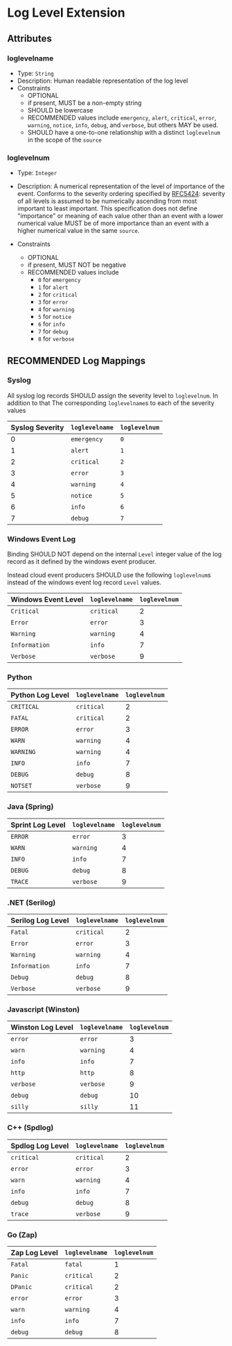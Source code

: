 # Log Level Extension


## Attributes

### loglevelname 

- Type: `String`
- Description: Human readable representation of the log level
- Constraints
  - OPTIONAL
  - if present, MUST be a non-empty string
  - SHOULD be lowercase
  - RECOMMENDED values include `emergency`, `alert`, `critical`, `error`, 
    `warning`, `notice`, `info`, `debug`, and `verbose`, but  others MAY be used.
  - SHOULD have a one-to-one relationship with a distinct `loglevelnum` in the scope of
   the `source`

### loglevelnum 

- Type: `Integer`
- Description: A numerical representation of the level of importance of the event. 
  Conforms to the severity ordering specified by 
  [RFC5424](https://www.rfc-editor.org/rfc/rfc5424.html#section-6.2.1): severity of
  all levels is assumed to be numerically ascending from most important to least
  important.
  This specification does not define "importance" or meaning of each value other than
  an event with a lower numerical value MUST be of more importance than an event with
  a higher numerical value in the same `source`.

- Constraints
  - OPTIONAL
  - if present, MUST NOT be negative
  - RECOMMENDED values include
    - `0` for `emergency`
    - `1` for `alert`
    - `2` for `critical`
    - `3` for `error`
    - `4` for `warning`
    - `5` for `notice`
    - `6` for `info`
    - `7` for `debug`
    - `8` for `verbose`

## RECOMMENDED Log Mappings

### Syslog

All syslog log records SHOULD assign the severity level to `loglevelnum`. 
In addition to that The corresponding `loglevelname`s to each of the severity values

| Syslog Severity | `loglevelname` | `loglevelnum` |
| --------------- | -------------- | ------------- |
| 0               | `emergency`    | `0`           |
| 1               | `alert`        | `1`           |
| 2               | `critical`     | `2`           |
| 3               | `error`        | `3`           |
| 4               | `warning`      | `4`           |
| 5               | `notice`       | `5`           |
| 6               | `info`         | `6`           |
| 7               | `debug`        | `7`           |

### Windows Event Log
Binding SHOULD NOT depend on the internal `Level` integer value of the log 
record as it defined by the windows event producer. 

Instead cloud event producers SHOULD use the following `loglevelnum`s instead of 
the windows event log record `Level` values.

| Windows Event Level | `loglevelname` | `loglevelnum` |
| ------------------- | -------------- | ------------- |
| `Critical`          | `critical`     | 2             |
| `Error`             | `error`        | 3             |
| `Warning`           | `warning`      | 4             |
| `Information`       | `info`         | 7             |
| `Verbose`           | `verbose`      | 9             |

### Python
| Python Log Level | `loglevelname` | `loglevelnum` |
| ---------------- | -------------- | ------------- |
| `CRITICAL`       | `critical`     | 2             |
| `FATAL`          | `critical`     | 2             |
| `ERROR`          | `error`        | 3             |
| `WARN`           | `warning`      | 4             |
| `WARNING`        | `warning`      | 4             |
| `INFO`           | `info`         | 7             |
| `DEBUG`          | `debug`        | 8             |
| `NOTSET`         | `verbose`      | 9             |

### Java (Spring)
| Sprint Log Level | `loglevelname` | `loglevelnum` |
| ---------------- | -------------- | ------------- |
| `ERROR`          | `error`        | 3             |
| `WARN`           | `warning`      | 4             |
| `INFO`           | `info`         | 7             |
| `DEBUG`          | `debug`        | 8             |
| `TRACE`          | `verbose`      | 9             |

### .NET (Serilog)
| Serilog Log Level | `loglevelname` | `loglevelnum` |
| ----------------- | -------------- | ------------- |
| `Fatal`           | `critical`     | 2             |
| `Error`           | `error`        | 3             |
| `Warning`         | `warning`      | 4             |
| `Information`     | `info`         | 7             |
| `Debug`           | `debug`        | 8             |
| `Verbose`         | `verbose`      | 9             |

### Javascript (Winston)
| Winston Log Level | `loglevelname` | `loglevelnum` |
| ----------------- | -------------- | ------------- |
| `error`           | `error`        | 3             |
| `warn`            | `warning`      | 4             |
| `info`            | `info`         | 7             |
| `http`            | `http`         | 8             |
| `verbose`         | `verbose`      | 9             |
| `debug`           | `debug`        | 10            |
| `silly`           | `silly`        | 11            |

### C++ (Spdlog)
| Spdlog Log Level | `loglevelname` | `loglevelnum` |
| ---------------- | -------------- | ------------- |
| `critical`       | `critical`     | 2             |
| `error`          | `error`        | 3             |
| `warn`           | `warning`      | 4             |
| `info`           | `info`         | 7             |
| `debug`          | `debug`        | 8             |
| `trace`          | `verbose`      | 9             |

### Go (Zap)
| Zap Log Level | `loglevelname` | `loglevelnum` |
| ------------- | -------------- | ------------- |
| `Fatal`       | `fatal`        | 1             |
| `Panic`       | `critical`     | 2             |
| `DPanic`      | `critical`     | 2             |
| `error`       | `error`        | 3             |
| `warn`        | `warning`      | 4             |
| `info`        | `info`         | 7             |
| `debug`       | `debug`        | 8             |